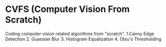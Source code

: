 # CVFS (Computer Vision From Scratch)
Coding computer vision related algorithms from "scratch".
1.Canny Edge Detection
2. Guassian Blur
3. Histogram Equalization
4. Otsu's Thresholding
